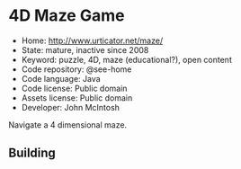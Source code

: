 # 4D Maze Game

- Home: http://www.urticator.net/maze/
- State: mature, inactive since 2008
- Keyword: puzzle, 4D, maze (educational?), open content
- Code repository: @see-home
- Code language: Java
- Code license: Public domain
- Assets license: Public domain
- Developer: John McIntosh

Navigate a 4 dimensional maze.

## Building
